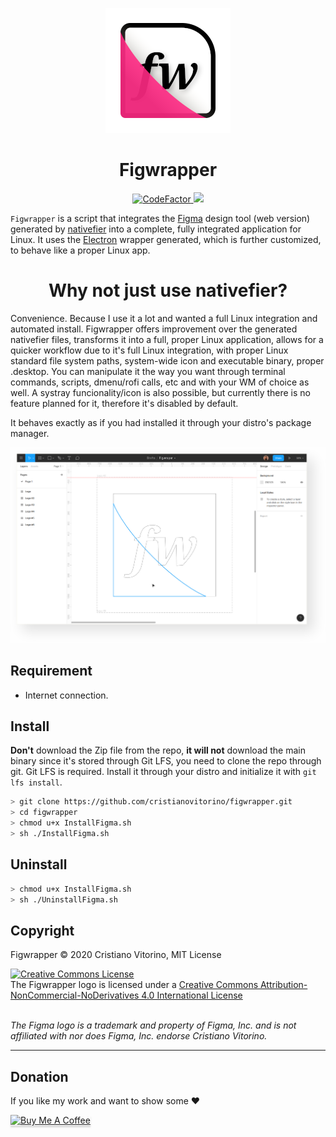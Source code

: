 <p align="center">
    <img src="https://raw.githubusercontent.com/cristianovitorino/figwrapper/master/Images/icon.png"
    alt="icon"/>
</p>

<h1 align="center">
    Figwrapper
</h1>

<p align="center">
  <a href="https://www.codefactor.io/repository/github/cristianovitorino/figwrapper">
    <img src="https://www.codefactor.io/repository/github/cristianovitorino/figwrapper/badge" alt="CodeFactor">
  </a>
  <a href="https://www.codacy.com/manual/cristianovitorino/dotfiles?utm_source=github.com&amp;utm_medium=referral&amp;utm_content=cristianovitorino/dotfiles&amp;utm_campaign=Badge_Grade">
    <img src="https://api.codacy.com/project/badge/Grade/f57a2abf4015418b8bf78cfea678d906">
  </a>
</p>
    
`Figwrapper` is a script that integrates the [Figma](https://www.figma.com/) design tool (web version) generated by [nativefier](https://github.com/jiahaog/nativefier) into a complete, fully integrated application for Linux. It uses the [Electron](https://github.com/electron/electron) wrapper generated, which is further customized, to behave like a proper Linux app.

<h1 align="center">
    Why not just use nativefier?
</h1>

Convenience. Because I use it a lot and wanted a full Linux integration and automated install. Figwrapper offers improvement over the generated nativefier files, transforms it into a full, proper Linux application, allows for a quicker workflow due to it's full Linux integration, with proper Linux standard file system paths, system-wide icon and executable binary, proper .desktop. You can manipulate it the way you want through terminal commands, scripts, dmenu/rofi calls, etc and with your WM of choice as well. A systray funcionality/icon is also possible, but currently there is no feature planned for it, therefore it's disabled by default.

It behaves exactly as if you had installed it through your distro's package manager.

<p align="center">
    <img src="https://raw.githubusercontent.com/cristianovitorino/figwrapper/master/Images/screenshot.png"
    alt="screenshot"/>
</p>

## Requirement
* Internet connection.

## Install
**Don't** download the Zip file from the repo, **it will not** download the main binary since it's stored through Git LFS, you need to clone the repo through git. Git LFS is required. Install it through your distro and initialize it with `git lfs install`.

```bash
> git clone https://github.com/cristianovitorino/figwrapper.git
> cd figwrapper
> chmod u+x InstallFigma.sh
> sh ./InstallFigma.sh
```

## Uninstall

```bash
> chmod u+x InstallFigma.sh
> sh ./UninstallFigma.sh
```

## Copyright

Figwrapper © 2020 Cristiano Vitorino, MIT License

<div>
<a rel="license" href="http://creativecommons.org/licenses/by-nc-nd/4.0/"><img alt="Creative Commons License" style="border-width:0" src="https://i.creativecommons.org/l/by-nc-nd/4.0/80x15.png" /></a><br />The Figwrapper logo is licensed under a <a rel="license" href="http://creativecommons.org/licenses/by-nc-nd/4.0/">Creative Commons Attribution-NonCommercial-NoDerivatives 4.0 International License</a>
</div>
<br>

*The Figma logo is a trademark and property of Figma, Inc. and is not affiliated with nor does Figma, Inc. endorse Cristiano Vitorino.*

---
## Donation
If you like my work and want to show some :heart:

<a href="https://www.buymeacoffee.com/cristianovitorino" target="_blank"><img src="https://www.buymeacoffee.com/assets/img/custom_images/orange_img.png" alt="Buy Me A Coffee" style="height: 41px !important;width: 174px !important;box-shadow: 0px 3px 2px 0px rgba(190, 190, 190, 0.5) !important;-webkit-box-shadow: 0px 3px 2px 0px rgba(190, 190, 190, 0.5) !important;" ></a>
